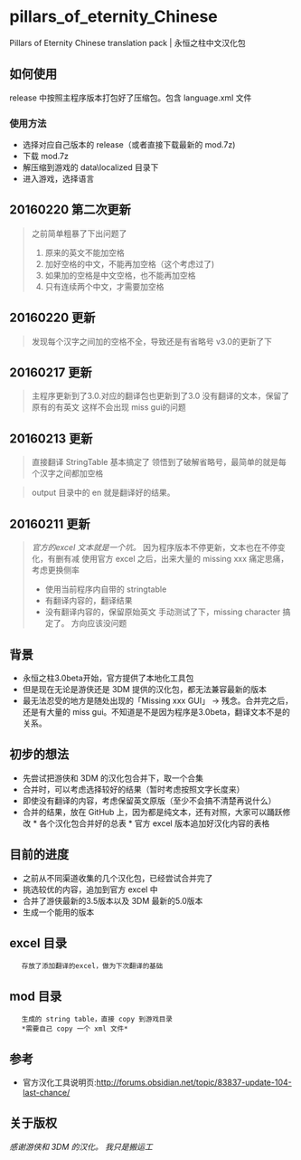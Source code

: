 # pillars_of_eternity_Chinese
Pillars of Eternity Chinese translation pack | 永恒之柱中文汉化包

## 如何使用
release 中按照主程序版本打包好了压缩包。包含 language.xml 文件
### 使用方法
* 选择对应自己版本的 release（或者直接下载最新的 mod.7z)
* 下载 mod.7z
* 解压缩到游戏的 data\localized 目录下
* 进入游戏，选择语言

## 20160220 第二次更新
> 之前简单粗暴了下出问题了
> 1. 原来的英文不能加空格
> 2. 加好空格的中文，不能再加空格（这个考虑过了)
> 3. 如果加的空格是中文空格，也不能再加空格
> 4. 只有连续两个中文，才需要加空格

## 20160220 更新
> 发现每个汉字之间加的空格不全，导致还是有省略号
> v3.0的更新了下

## 20160217 更新
> 主程序更新到了3.0.对应的翻译包也更新到了3.0
> 没有翻译的文本，保留了原有的有英文
> 这样不会出现 miss gui的问题

## 20160213 更新
> 直接翻译 StringTable 基本搞定了
> 领悟到了破解省略号，最简单的就是每个汉字之间都加空格

> output 目录中的 en 就是翻译好的结果。

## 20160211 更新
> *官方的excel 文本就是一个坑。*
> 因为程序版本不停更新，文本也在不停变化，有删有减
> 使用官方 excel 之后，出来大量的 missing xxx
> 痛定思痛，考虑更换侧率
> * 使用当前程序内自带的 stringtable
> * 有翻译内容的，翻译结果
> * 没有翻译内容的，保留原始英文
> 手动测试了下，missing character 搞定了。 方向应该没问题

## 背景
* 永恒之柱3.0beta开始，官方提供了本地化工具包
* 但是现在无论是游侠还是 3DM 提供的汉化包，都无法兼容最新的版本
* 最无法忍受的地方是随处出现的「Missing xxx GUI」
       -> 残念。合并完之后，还是有大量的 miss gui。不知道是不是因为程序是3.0beta，翻译文本不是的关系。

## 初步的想法
* 先尝试把游侠和 3DM 的汉化包合并下，取一个合集
* 合并时，可以考虑选择较好的结果（暂时考虑按照文字长度来）
* 即使没有翻译的内容，考虑保留英文原版（至少不会搞不清楚再说什么）
* 合并的结果，放在 GitHub 上，因为都是纯文本，还有对照，大家可以踊跃修改
        * 各个汉化包合并好的总表
        * 官方 excel 版本追加好汉化内容的表格

## 目前的进度
* 之前从不同渠道收集的几个汉化包，已经尝试合并完了
* 挑选较优的内容，追加到官方 excel 中
* 合并了游侠最新的3.5版本以及 3DM 最新的5.0版本
* 生成一个能用的版本

## excel 目录
       存放了添加翻译的excel，做为下次翻译的基础

## mod 目录
       生成的 string table，直接 copy 到游戏目录
       *需要自己 copy 一个 xml 文件*

## 参考
* 官方汉化工具说明页:http://forums.obsidian.net/topic/83837-update-104-last-chance/

## 关于版权
*感谢游侠和 3DM 的汉化。*
*我只是搬运工*
